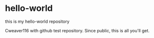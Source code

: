 # hello-world
this is my hello-world repository

Cweaver116 with github test repository. Since public, this is all you'll get.
